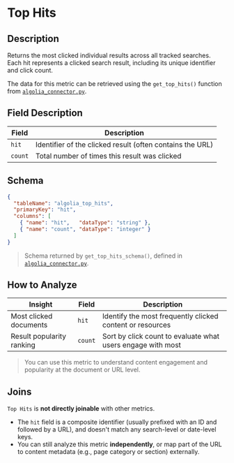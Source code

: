 # Top Hits

## Description

Returns the most clicked individual results across all tracked searches.  
Each hit represents a clicked search result, including its unique identifier and click count.

The data for this metric can be retrieved using the `get_top_hits()` function  
from [`algolia_connector.py`](../../algolia_connector.py).

## Field Description

| Field     | Description                                                |
|-----------|------------------------------------------------------------|
| `hit`     | Identifier of the clicked result (often contains the URL)  |
| `count`   | Total number of times this result was clicked              |

## Schema

```json
{
  "tableName": "algolia_top_hits",
  "primaryKey": "hit",
  "columns": [
    { "name": "hit",   "dataType": "string" },
    { "name": "count", "dataType": "integer" }
  ]
}
```

> Schema returned by `get_top_hits_schema()`,  defined in [`algolia_connector.py`](../../algolia_connector.py).
 
## How to Analyze

| Insight                      | Field      | Description                                                   |
|-----------------------------|------------|---------------------------------------------------------------|
| Most clicked documents      | `hit`      | Identify the most frequently clicked content or resources     |
| Result popularity ranking   | `count`    | Sort by click count to evaluate what users engage with most   |

> You can use this metric to understand content engagement and popularity at the document or URL level.

## Joins

`Top Hits` is **not directly joinable** with other metrics.

- The `hit` field is a composite identifier (usually prefixed with an ID and followed by a URL), and doesn't match any search-level or date-level keys.
- You can still analyze this metric **independently**, or map part of the URL to content metadata (e.g., page category or section) externally.
